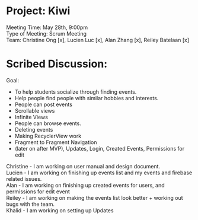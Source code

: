 
# Project: Kiwi
Meeting Time: May 28th, 9:00pm <br />
Type of Meeting: Scrum Meeting <br />
Team: Christine Ong [x], Lucien Luc [x], Alan Zhang [x], Reiley Batelaan [x] <br />
# Scribed Discussion: 
Goal: <br />
- To help students socialize through finding events. <br />
- Help people find people with similar hobbies and interests. <br />
- People can post events <br />
- Scrollable views <br />
- Infinite Views <br />
- People can browse events. <br />
- Deleting events
- Making RecyclerView work
- Fragment to Fragment Navigation <br />
- (later on after MVP), Updates, Login, Created Events, Permissions for edit <br />

Christine - I am working on user manual and design document. <br />
Lucien - I am working on finishing up events list and my events and firebase related issues. <br />
Alan - I am working on finishing up created events for users, and permissions for edit event <br />
Reiley - I am working on making the events list look better + working out bugs with the team. <br />
Khalid - I am working on setting up Updates <br />
